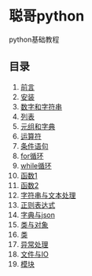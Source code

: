 # 聪哥python

python基础教程

## 目录
1. [前言](https://github.com/zhancongc/conggepython/blob/master/1-%E5%89%8D%E8%A8%80.md)
2. [安装](https://github.com/zhancongc/conggepython/blob/master/2-%E5%A6%82%E4%BD%95%E5%AE%89%E8%A3%85python.md)
3. [数字和字符串](https://github.com/zhancongc/conggepython/blob/master/3-%E6%95%B0%E5%AD%97%E5%92%8C%E5%AD%97%E7%AC%A6%E4%B8%B2.md)
4. [列表](https://github.com/zhancongc/conggepython/4-列表.md)
5. [元组和字典](https://github.com/zhancongc/conggepython/5-元组和字典.md)
6. [运算符](https://github.com/zhancongc/conggepython/6-运算符.md)
7. [条件语句](https://github.com/zhancongc/conggepython/7-条件语句.md)
8. [for循环](https://github.com/zhancongc/conggepython/8-for循环.md)
9. [while循环](https://github.com/zhancongc/conggepython/9-while循环.md)
10. [函数1](https://github.com/zhancongc/conggepython/10-函数1.md)
11. [函数2]()
12. [字符串与文本处理]()
13. [正则表达式]()
14. [字典与json]()
15. [类与对象]()
16. [类]()
17. [异常处理]()
18. [文件与IO]()
19. [模块]()
